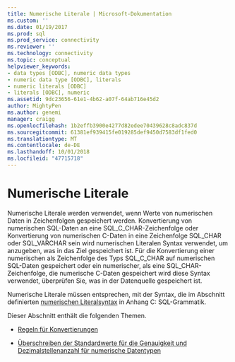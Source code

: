 ```yaml
---
title: Numerische Literale | Microsoft-Dokumentation
ms.custom: ''
ms.date: 01/19/2017
ms.prod: sql
ms.prod_service: connectivity
ms.reviewer: ''
ms.technology: connectivity
ms.topic: conceptual
helpviewer_keywords:
- data types [ODBC], numeric data types
- numeric data type [ODBC], literals
- numeric literals [ODBC]
- literals [ODBC], numeric
ms.assetid: 9dc23656-61e1-4b62-a07f-64ab716e45d2
author: MightyPen
ms.author: genemi
manager: craigg
ms.openlocfilehash: 1b2effb3900e4277d82edee70439628c8adc837d
ms.sourcegitcommit: 61381ef939415fe019285def9450d7583df1fed0
ms.translationtype: MT
ms.contentlocale: de-DE
ms.lasthandoff: 10/01/2018
ms.locfileid: "47715718"
---
```

# <a name="numeric-literals"></a>Numerische Literale
Numerische Literale werden verwendet, wenn Werte von numerischen Daten in Zeichenfolgen gespeichert werden. Konvertierung von numerischen SQL-Daten an eine SQL_C_CHAR-Zeichenfolge oder Konvertierung von numerischen C-Daten in eine Zeichenfolge SQL_CHAR oder SQL_VARCHAR sein wird numerischen Literalen Syntax verwendet, um anzugeben, was in das Ziel gespeichert ist. Für die Konvertierung einer numerischen als Zeichenfolge des Typs SQL_C_CHAR auf numerischen SQL-Daten gespeichert oder ein numerischer, als eine SQL_CHAR-Zeichenfolge, die numerische C-Daten gespeichert wird diese Syntax verwendet, überprüfen Sie, was in der Datenquelle gespeichert ist.  
  
 Numerische Literale müssen entsprechen, mit der Syntax, die im Abschnitt definierten [numerischen Literalsyntax](../../../odbc/reference/appendixes/numeric-literal-syntax.md) in Anhang C: SQL-Grammatik.  
  
 Dieser Abschnitt enthält die folgenden Themen.  
  
-   [Regeln für Konvertierungen](../../../odbc/reference/appendixes/rules-for-conversions.md)  
  
-   [Überschreiben der Standardwerte für die Genauigkeit und Dezimalstellenanzahl für numerische Datentypen](../../../odbc/reference/appendixes/overriding-default-precision-and-scale-for-numeric-data-types.md)
